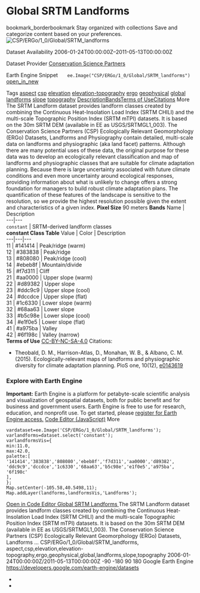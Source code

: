  
#  Global SRTM Landforms 
bookmark_borderbookmark Stay organized with collections  Save and categorize content based on your preferences.
![CSP/ERGo/1_0/Global/SRTM_landforms](https://developers.google.com/earth-engine/datasets/images/CSP/CSP_ERGo_1_0_Global_SRTM_landforms_sample.png) 

Dataset Availability
    2006-01-24T00:00:00Z–2011-05-13T00:00:00Z 

Dataset Provider
     [ Conservation Science Partners ](https://www.csp-inc.org/) 

Earth Engine Snippet
     `    ee.Image("CSP/ERGo/1_0/Global/SRTM_landforms")   ` [ open_in_new ](https://code.earthengine.google.com/?scriptPath=Examples:Datasets/CSP/CSP_ERGo_1_0_Global_SRTM_landforms) 

Tags
     [aspect](https://developers.google.com/earth-engine/datasets/tags/aspect) [csp](https://developers.google.com/earth-engine/datasets/tags/csp) [elevation](https://developers.google.com/earth-engine/datasets/tags/elevation) [elevation-topography](https://developers.google.com/earth-engine/datasets/tags/elevation-topography) [ergo](https://developers.google.com/earth-engine/datasets/tags/ergo) [geophysical](https://developers.google.com/earth-engine/datasets/tags/geophysical) [global](https://developers.google.com/earth-engine/datasets/tags/global) [landforms](https://developers.google.com/earth-engine/datasets/tags/landforms) [slope](https://developers.google.com/earth-engine/datasets/tags/slope) [topography](https://developers.google.com/earth-engine/datasets/tags/topography)
[Description](https://developers.google.com/earth-engine/datasets/catalog/CSP_ERGo_1_0_Global_SRTM_landforms#description)[Bands](https://developers.google.com/earth-engine/datasets/catalog/CSP_ERGo_1_0_Global_SRTM_landforms#bands)[Terms of Use](https://developers.google.com/earth-engine/datasets/catalog/CSP_ERGo_1_0_Global_SRTM_landforms#terms-of-use)[Citations](https://developers.google.com/earth-engine/datasets/catalog/CSP_ERGo_1_0_Global_SRTM_landforms#citations) More
The SRTM Landform dataset provides landform classes created by combining the Continuous Heat-Insolation Load Index (SRTM CHILI) and the multi-scale Topographic Position Index (SRTM mTPI) datasets. It is based on the 30m SRTM DEM (available in EE as USGS/SRTMGL1_003).
The Conservation Science Partners (CSP) Ecologically Relevant Geomorphology (ERGo) Datasets, Landforms and Physiography contain detailed, multi-scale data on landforms and physiographic (aka land facet) patterns. Although there are many potential uses of these data, the original purpose for these data was to develop an ecologically relevant classification and map of landforms and physiographic classes that are suitable for climate adaptation planning. Because there is large uncertainty associated with future climate conditions and even more uncertainty around ecological responses, providing information about what is unlikely to change offers a strong foundation for managers to build robust climate adaptation plans. The quantification of these features of the landscape is sensitive to the resolution, so we provide the highest resolution possible given the extent and characteristics of a given index.
**Pixel Size** 90 meters 
**Bands**
Name | Description  
---|---  
`constant` | SRTM-derived landform classes  
**constant Class Table**
Value | Color | Description  
---|---|---  
11 | #141414 | Peak/ridge (warm)  
12 | #383838 | Peak/ridge  
13 | #808080 | Peak/ridge (cool)  
14 | #ebeb8f | Mountain/divide  
15 | #f7d311 | Cliff  
21 | #aa0000 | Upper slope (warm)  
22 | #d89382 | Upper slope  
23 | #ddc9c9 | Upper slope (cool)  
24 | #dccdce | Upper slope (flat)  
31 | #1c6330 | Lower slope (warm)  
32 | #68aa63 | Lower slope  
33 | #b5c98e | Lower slope (cool)  
34 | #e1f0e5 | Lower slope (flat)  
41 | #a975ba | Valley  
42 | #6f198c | Valley (narrow)  
**Terms of Use**
[CC-BY-NC-SA-4.0](https://spdx.org/licenses/CC-BY-NC-SA-4.0.html)
Citations:
  * Theobald, D. M., Harrison-Atlas, D., Monahan, W. B., & Albano, C. M. (2015). Ecologically-relevant maps of landforms and physiographic diversity for climate adaptation planning. PloS one, 10(12), [e0143619](https://journals.plos.org/plosone/article?id=10.1371/journal.pone.0143619)


### Explore with Earth Engine
**Important:** Earth Engine is a platform for petabyte-scale scientific analysis and visualization of geospatial datasets, both for public benefit and for business and government users. Earth Engine is free to use for research, education, and nonprofit use. To get started, please [register for Earth Engine access.](https://console.cloud.google.com/earth-engine)
[Code Editor (JavaScript)](https://developers.google.com/earth-engine/datasets/catalog/CSP_ERGo_1_0_Global_SRTM_landforms#code-editor-javascript-sample) More
```
vardataset=ee.Image('CSP/ERGo/1_0/Global/SRTM_landforms');
varlandforms=dataset.select('constant');
varlandformsVis={
min:11.0,
max:42.0,
palette:[
'141414','383838','808080','ebeb8f','f7d311','aa0000','d89382',
'ddc9c9','dccdce','1c6330','68aa63','b5c98e','e1f0e5','a975ba',
'6f198c'
],
};
Map.setCenter(-105.58,40.5498,11);
Map.addLayer(landforms,landformsVis,'Landforms');
```
[ Open in Code Editor ](https://code.earthengine.google.com/?scriptPath=Examples:Datasets/CSP/CSP_ERGo_1_0_Global_SRTM_landforms)
[ Global SRTM Landforms ](https://developers.google.com/earth-engine/datasets/catalog/CSP_ERGo_1_0_Global_SRTM_landforms)
The SRTM Landform dataset provides landform classes created by combining the Continuous Heat-Insolation Load Index (SRTM CHILI) and the multi-scale Topographic Position Index (SRTM mTPI) datasets. It is based on the 30m SRTM DEM (available in EE as USGS/SRTMGL1_003). The Conservation Science Partners (CSP) Ecologically Relevant Geomorphology (ERGo) Datasets, Landforms …
CSP/ERGo/1_0/Global/SRTM_landforms, aspect,csp,elevation,elevation-topography,ergo,geophysical,global,landforms,slope,topography 
2006-01-24T00:00:00Z/2011-05-13T00:00:00Z
-90 -180 90 180 
Google Earth Engine
https://developers.google.com/earth-engine/datasets
  * [ ](https://doi.org/https://www.csp-inc.org/)
  * [ ](https://doi.org/https://developers.google.com/earth-engine/datasets/catalog/CSP_ERGo_1_0_Global_SRTM_landforms)


